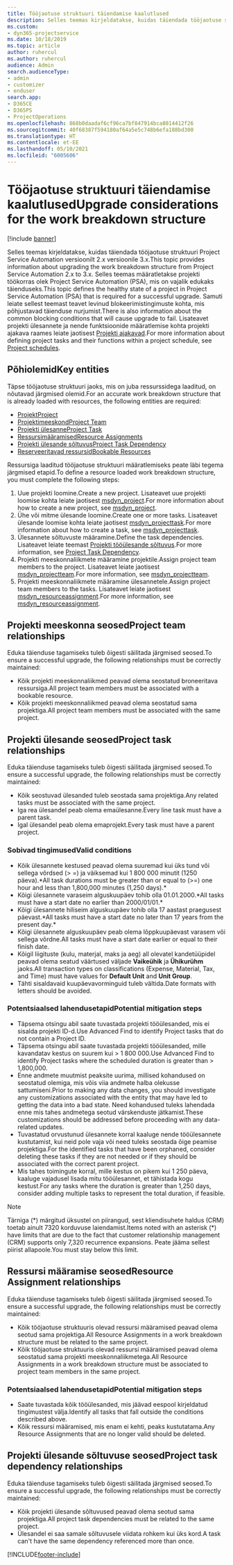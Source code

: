 ```yaml
---
title: Tööjaotuse struktuuri täiendamise kaalutlused
description: Selles teemas kirjeldatakse, kuidas täiendada tööjaotuse struktuuri Project Service Automation versioonilt 2.x versioonile 3.x.
ms.custom:
- dyn365-projectservice
ms.date: 10/18/2019
ms.topic: article
author: ruhercul
ms.author: ruhercul
audience: Admin
search.audienceType:
- admin
- customizer
- enduser
search.app:
- D365CE
- D365PS
- ProjectOperations
ms.openlocfilehash: 868b0daadaf6cf96ca7bf847914bca8014412f26
ms.sourcegitcommit: 40f68387f594180af64a5e5c748b6efa188bd300
ms.translationtype: HT
ms.contentlocale: et-EE
ms.lasthandoff: 05/10/2021
ms.locfileid: "6005606"
---
```

# <a name="upgrade-considerations-for-the-work-breakdown-structure"></a><span data-ttu-id="55717-103">Tööjaotuse struktuuri täiendamise kaalutlused</span><span class="sxs-lookup"><span data-stu-id="55717-103">Upgrade considerations for the work breakdown structure</span></span>

[!include [banner](../includes/psa-now-project-operations.md)]

<span data-ttu-id="55717-104">Selles teemas kirjeldatakse, kuidas täiendada tööjaotuse struktuuri Project Service Automation versioonilt 2.x versioonile 3.x.</span><span class="sxs-lookup"><span data-stu-id="55717-104">This topic provides information about upgrading the work breakdown structure from Project Service Automation 2.x to 3.x.</span></span> <span data-ttu-id="55717-105">Selles teemas määratletakse projekti töökorras olek Project Service Automation (PSA), mis on vajalik edukaks täienduseks.</span><span class="sxs-lookup"><span data-stu-id="55717-105">This topic defines the healthy state of a project in Project Service Automation (PSA) that is required for a successful upgrade.</span></span> <span data-ttu-id="55717-106">Samuti leiate sellest teemast teavet levinud blokeerimistingimuste kohta, mis põhjustavad täienduse nurjumist.</span><span class="sxs-lookup"><span data-stu-id="55717-106">There is also information about the common blocking conditions that will cause upgrade to fail.</span></span> <span data-ttu-id="55717-107">Lisateavet projekti ülesannete ja nende funktsioonide määratlemise kohta projekti ajakava raames leiate jaotisest [Projekti ajakavad](project-creating.md).</span><span class="sxs-lookup"><span data-stu-id="55717-107">For more information about defining project tasks and their functions within a project schedule, see [Project schedules](project-creating.md).</span></span>

## <a name="key-entities"></a><span data-ttu-id="55717-108">Põhiolemid</span><span class="sxs-lookup"><span data-stu-id="55717-108">Key entities</span></span>
<span data-ttu-id="55717-109">Täpse tööjaotuse struktuuri jaoks, mis on juba ressurssidega laaditud, on nõutavad järgmised olemid.</span><span class="sxs-lookup"><span data-stu-id="55717-109">For an accurate work breakdown structure that is already loaded with resources, the following entities are required:</span></span>

- [<span data-ttu-id="55717-110">Projekt</span><span class="sxs-lookup"><span data-stu-id="55717-110">Project</span></span>](/dynamics365/customerengagement/on-premises/developer/entities/msdyn_project)
- [<span data-ttu-id="55717-111">Projektimeeskond</span><span class="sxs-lookup"><span data-stu-id="55717-111">Project Team</span></span>](/dynamics365/customerengagement/on-premises/developer/entities/msdyn_projectteam)
- [<span data-ttu-id="55717-112">Projekti ülesanne</span><span class="sxs-lookup"><span data-stu-id="55717-112">Project Task</span></span>](/dynamics365/customerengagement/on-premises/developer/entities/msdyn_projecttask)
- [<span data-ttu-id="55717-113">Ressursimääramised</span><span class="sxs-lookup"><span data-stu-id="55717-113">Resource Assignments</span></span>](/dynamics365/customerengagement/on-premises/developer/entities/msdyn_resourceassignment)
- [<span data-ttu-id="55717-114">Projekti ülesande sõltuvus</span><span class="sxs-lookup"><span data-stu-id="55717-114">Project Task Dependency</span></span>](/dynamics365/customerengagement/on-premises/developer/entities/msdyn_projecttaskdependency)
- [<span data-ttu-id="55717-115">Reserveeritavad ressursid</span><span class="sxs-lookup"><span data-stu-id="55717-115">Bookable Resources</span></span>](/dynamics365/customerengagement/on-premises/developer/entities/bookableresource)

<span data-ttu-id="55717-116">Ressursiga laaditud tööjaotuse struktuuri määratlemiseks peate läbi tegema järgmised etapid.</span><span class="sxs-lookup"><span data-stu-id="55717-116">To define a resource loaded work breakdown structure, you must complete the following steps:</span></span>

1. <span data-ttu-id="55717-117">Uue projekti loomine.</span><span class="sxs-lookup"><span data-stu-id="55717-117">Create a new project.</span></span> <span data-ttu-id="55717-118">Lisateavet uue projekti loomise kohta leiate jaotisest [msdyn_project](/dynamics365/customerengagement/on-premises/developer/entities/msdyn_project).</span><span class="sxs-lookup"><span data-stu-id="55717-118">For more information about how to create a new project, see [msdyn_project](/dynamics365/customerengagement/on-premises/developer/entities/msdyn_project).</span></span>
2. <span data-ttu-id="55717-119">Ühe või mitme ülesande loomine.</span><span class="sxs-lookup"><span data-stu-id="55717-119">Create one or more tasks.</span></span> <span data-ttu-id="55717-120">Lisateavet ülesande loomise kohta leiate jaotisest [msdyn_projecttask](/dynamics365/customerengagement/on-premises/developer/entities/msdyn_projecttask).</span><span class="sxs-lookup"><span data-stu-id="55717-120">For more information about how to create a task, see [msdyn_projecttask](/dynamics365/customerengagement/on-premises/developer/entities/msdyn_projecttask).</span></span>
3. <span data-ttu-id="55717-121">Ülesannete sõltuvuste määramine.</span><span class="sxs-lookup"><span data-stu-id="55717-121">Define the task dependencies.</span></span> <span data-ttu-id="55717-122">Lisateavet leiate teemast [Projekti tööülesande sõltuvus](/dynamics365/customerengagement/on-premises/developer/entities/msdyn_projecttaskdependency).</span><span class="sxs-lookup"><span data-stu-id="55717-122">For more information, see [Project Task Dependency](/dynamics365/customerengagement/on-premises/developer/entities/msdyn_projecttaskdependency).</span></span>
4. <span data-ttu-id="55717-123">Projekti meeskonnaliikmete määramine projektile.</span><span class="sxs-lookup"><span data-stu-id="55717-123">Assign project team members to the project.</span></span> <span data-ttu-id="55717-124">Lisateavet leiate jaotisest [msdyn_projectteam](/dynamics365/customerengagement/on-premises/developer/entities/msdyn_projectteam).</span><span class="sxs-lookup"><span data-stu-id="55717-124">For more information, see [msdyn_projectteam](/dynamics365/customerengagement/on-premises/developer/entities/msdyn_projectteam).</span></span>
5. <span data-ttu-id="55717-125">Projekti meeskonnaliikmete määramine ülesannetele.</span><span class="sxs-lookup"><span data-stu-id="55717-125">Assign project team members to the tasks.</span></span> <span data-ttu-id="55717-126">Lisateavet leiate jaotisest [msdyn_resourceassignment](/dynamics365/customerengagement/on-premises/developer/entities/msdyn_resourceassignment).</span><span class="sxs-lookup"><span data-stu-id="55717-126">For more information, see [msdyn_resourceassignment](/dynamics365/customerengagement/on-premises/developer/entities/msdyn_resourceassignment).</span></span>

## <a name="project-team-relationships"></a><span data-ttu-id="55717-127">Projekti meeskonna seosed</span><span class="sxs-lookup"><span data-stu-id="55717-127">Project team relationships</span></span>

<span data-ttu-id="55717-128">Eduka täienduse tagamiseks tuleb õigesti säilitada järgmised seosed.</span><span class="sxs-lookup"><span data-stu-id="55717-128">To ensure a successful upgrade, the following relationships must be correctly maintained:</span></span>
- <span data-ttu-id="55717-129">Kõik projekti meeskonnaliikmed peavad olema seostatud broneeritava ressursiga.</span><span class="sxs-lookup"><span data-stu-id="55717-129">All project team members must be associated with a bookable resource.</span></span>
- <span data-ttu-id="55717-130">Kõik projekti meeskonnaliikmed peavad olema seostatud sama projektiga.</span><span class="sxs-lookup"><span data-stu-id="55717-130">All project team members must be associated with the same project.</span></span> 

## <a name="project-task-relationships"></a><span data-ttu-id="55717-131">Projekti ülesande seosed</span><span class="sxs-lookup"><span data-stu-id="55717-131">Project task relationships</span></span>
<span data-ttu-id="55717-132">Eduka täienduse tagamiseks tuleb õigesti säilitada järgmised seosed.</span><span class="sxs-lookup"><span data-stu-id="55717-132">To ensure a successful upgrade, the following relationships must be correctly maintained:</span></span>

- <span data-ttu-id="55717-133">Kõik seostuvad ülesanded tuleb seostada sama projektiga.</span><span class="sxs-lookup"><span data-stu-id="55717-133">Any related tasks must be associated with the same project.</span></span>
- <span data-ttu-id="55717-134">Iga rea ülesandel peab olema emaülesanne.</span><span class="sxs-lookup"><span data-stu-id="55717-134">Every line task must have a parent task.</span></span>
- <span data-ttu-id="55717-135">Igal ülesandel peab olema emaprojekt.</span><span class="sxs-lookup"><span data-stu-id="55717-135">Every task must have a parent project.</span></span>

### <a name="valid-conditions"></a><span data-ttu-id="55717-136">Sobivad tingimused</span><span class="sxs-lookup"><span data-stu-id="55717-136">Valid conditions</span></span>

- <span data-ttu-id="55717-137">Kõik ülesannete kestused peavad olema suuremad kui üks tund või sellega võrdsed (> =) ja väiksemad kui 1 800 000 minutit (1250 päeva).\*</span><span class="sxs-lookup"><span data-stu-id="55717-137">All task durations must be greater than or equal to (>=) one hour and less than 1,800,000 minutes (1,250 days).\*</span></span>
- <span data-ttu-id="55717-138">Kõigi ülesannete varaseim alguskuupäev tohib olla 01.01.2000.\*</span><span class="sxs-lookup"><span data-stu-id="55717-138">All tasks must have a start date no earlier than 2000/01/01.\*</span></span>
- <span data-ttu-id="55717-139">Kõigi ülesannete hiliseim alguskuupäev tohib olla 17 aastast praegusest päevast.\*</span><span class="sxs-lookup"><span data-stu-id="55717-139">All tasks must have a start date no later than 17 years from the present day.\*</span></span>
- <span data-ttu-id="55717-140">Kõigi ülesannete alguskuupäev peab olema lõppkuupäevast varasem või sellega võrdne.</span><span class="sxs-lookup"><span data-stu-id="55717-140">All tasks must have a start date earlier or equal to their finish date.</span></span>
- <span data-ttu-id="55717-141">Kõigil liigituste (kulu, materjal, maks ja aeg) all olevatel kandetüüpidel peavad olema seatud väärtused väljade **Vaikeühik** ja **Ühikurühm** jaoks.</span><span class="sxs-lookup"><span data-stu-id="55717-141">All transaction types on classifications (Expense, Material, Tax, and Time) must have values for **Default Unit** and **Unit Group**.</span></span>
- <span data-ttu-id="55717-142">Tähti sisaldavaid kuupäevavorminguid tuleb vältida.</span><span class="sxs-lookup"><span data-stu-id="55717-142">Date formats with letters should be avoided.</span></span>

### <a name="potential-mitigation-steps"></a><span data-ttu-id="55717-143">Potentsiaalsed lahendusetapid</span><span class="sxs-lookup"><span data-stu-id="55717-143">Potential mitigation steps</span></span>
- <span data-ttu-id="55717-144">Täpsema otsingu abil saate tuvastada projekti tööülesanded, mis ei sisalda projekti ID-d.</span><span class="sxs-lookup"><span data-stu-id="55717-144">Use Advanced Find to identify Project tasks that do not contain a Project ID.</span></span>
- <span data-ttu-id="55717-145">Täpsema otsingu abil saate tuvastada projekti tööülesanded, mille kavandatav kestus on suurem kui > 1 800 000.</span><span class="sxs-lookup"><span data-stu-id="55717-145">Use Advanced Find to identify Project tasks where the scheduled duration is greater than > 1,800,000.</span></span>
- <span data-ttu-id="55717-146">Enne andmete muutmist peaksite uurima, millised kohandused on seostatud olemiga, mis võis viia andmete halba olekusse sattumiseni.</span><span class="sxs-lookup"><span data-stu-id="55717-146">Prior to making any data changes, you should investigate any customizations associated with the entity that may have led to getting the data into a bad state.</span></span> <span data-ttu-id="55717-147">Need kohandused tuleks lahendada enne mis tahes andmetega seotud värskenduste jätkamist.</span><span class="sxs-lookup"><span data-stu-id="55717-147">These customizations should be addressed before proceeding with any data-related updates.</span></span>
- <span data-ttu-id="55717-148">Tuvastatud orvustunud ülesannete korral kaaluge nende tööülesannete kustutamist, kui neid pole vaja või need tuleks seostada õige peamise projektiga.</span><span class="sxs-lookup"><span data-stu-id="55717-148">For the identified tasks that have been orphaned, consider deleting these tasks if they are not needed or if they should be associated with the correct parent project.</span></span>
- <span data-ttu-id="55717-149">Mis tahes toimingute korral, mille kestus on pikem kui 1 250 päeva, kaaluge vajadusel lisada mitu tööülesannet, et tähistada kogu kestust.</span><span class="sxs-lookup"><span data-stu-id="55717-149">For any tasks where the duration is greater than 1,250 days, consider adding multiple tasks to represent the total duration, if feasible.</span></span>

> [!NOTE]
> <span data-ttu-id="55717-150">Tärniga (\*) märgitud üksustel on piirangud, sest kliendisuhete haldus (CRM) toetab ainult 7320 korduvuse laiendamist.</span><span class="sxs-lookup"><span data-stu-id="55717-150">Items noted with an asterisk (\*) have limits that are due to the fact that customer relationship management (CRM) supports only 7,320 recurrence expansions.</span></span> <span data-ttu-id="55717-151">Peate jääma sellest piirist allapoole.</span><span class="sxs-lookup"><span data-stu-id="55717-151">You must stay below this limit.</span></span>

## <a name="resource-assignment-relationships"></a><span data-ttu-id="55717-152">Ressursi määramise seosed</span><span class="sxs-lookup"><span data-stu-id="55717-152">Resource Assignment relationships</span></span>
<span data-ttu-id="55717-153">Eduka täienduse tagamiseks tuleb õigesti säilitada järgmised seosed.</span><span class="sxs-lookup"><span data-stu-id="55717-153">To ensure a successful upgrade, the following relationships must be correctly maintained:</span></span>

- <span data-ttu-id="55717-154">Kõik tööjaotuse struktuuris olevad ressursi määramised peavad olema seotud sama projektiga.</span><span class="sxs-lookup"><span data-stu-id="55717-154">All Resource Assignments in a work breakdown structure must be related to the same project.</span></span>
- <span data-ttu-id="55717-155">Kõik tööjaotuse struktuuris olevad ressursi määramised peavad olema seostatud sama projekti meeskonnaliikmetega.</span><span class="sxs-lookup"><span data-stu-id="55717-155">All Resource Assignments in a work breakdown structure must be associated to project team members in the same project.</span></span>

### <a name="potential-mitigation-steps"></a><span data-ttu-id="55717-156">Potentsiaalsed lahendusetapid</span><span class="sxs-lookup"><span data-stu-id="55717-156">Potential mitigation steps</span></span>
- <span data-ttu-id="55717-157">Saate tuvastada kõik tööülesanded, mis jäävad eespool kirjeldatud tingimustest välja.</span><span class="sxs-lookup"><span data-stu-id="55717-157">Identify all tasks that fall outside the conditions described above.</span></span>  
- <span data-ttu-id="55717-158">Kõik ressursi määramised, mis enam ei kehti, peaks kustutatama.</span><span class="sxs-lookup"><span data-stu-id="55717-158">Any Resource Assignments that are no longer valid should be deleted.</span></span>

## <a name="project-task-dependency-relationships"></a><span data-ttu-id="55717-159">Projekti ülesande sõltuvuse seosed</span><span class="sxs-lookup"><span data-stu-id="55717-159">Project task dependency relationships</span></span>
<span data-ttu-id="55717-160">Eduka täienduse tagamiseks tuleb õigesti säilitada järgmised seosed.</span><span class="sxs-lookup"><span data-stu-id="55717-160">To ensure a successful upgrade, the following relationships must be correctly maintained:</span></span>

- <span data-ttu-id="55717-161">Kõik projekti ülesande sõltuvused peavad olema seotud sama projektiga.</span><span class="sxs-lookup"><span data-stu-id="55717-161">All project task dependencies must be related to the same project.</span></span>
- <span data-ttu-id="55717-162">Ülesandel ei saa samale sõltuvusele viidata rohkem kui üks kord.</span><span class="sxs-lookup"><span data-stu-id="55717-162">A task can't have the same dependency referenced more than once.</span></span>


[!INCLUDE[footer-include](../includes/footer-banner.md)]